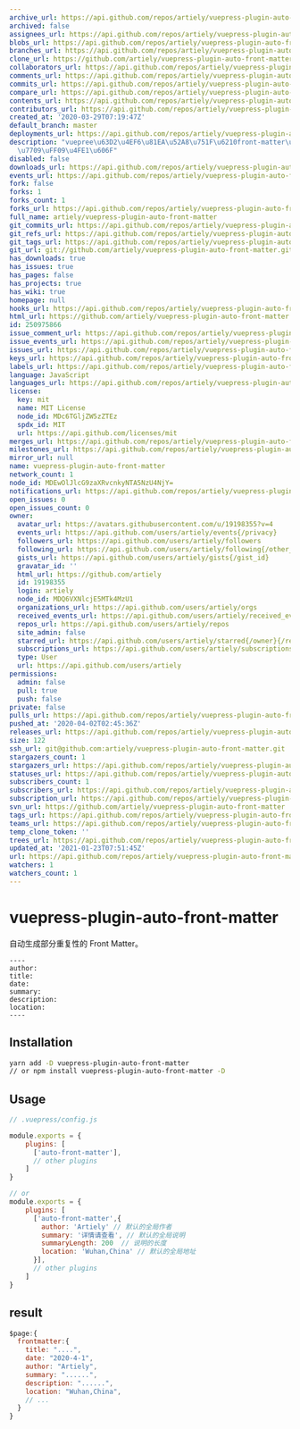 ```yaml
---
archive_url: https://api.github.com/repos/artiely/vuepress-plugin-auto-front-matter/{archive_format}{/ref}
archived: false
assignees_url: https://api.github.com/repos/artiely/vuepress-plugin-auto-front-matter/assignees{/user}
blobs_url: https://api.github.com/repos/artiely/vuepress-plugin-auto-front-matter/git/blobs{/sha}
branches_url: https://api.github.com/repos/artiely/vuepress-plugin-auto-front-matter/branches{/branch}
clone_url: https://github.com/artiely/vuepress-plugin-auto-front-matter.git
collaborators_url: https://api.github.com/repos/artiely/vuepress-plugin-auto-front-matter/collaborators{/collaborator}
comments_url: https://api.github.com/repos/artiely/vuepress-plugin-auto-front-matter/comments{/number}
commits_url: https://api.github.com/repos/artiely/vuepress-plugin-auto-front-matter/commits{/sha}
compare_url: https://api.github.com/repos/artiely/vuepress-plugin-auto-front-matter/compare/{base}...{head}
contents_url: https://api.github.com/repos/artiely/vuepress-plugin-auto-front-matter/contents/{+path}
contributors_url: https://api.github.com/repos/artiely/vuepress-plugin-auto-front-matter/contributors
created_at: '2020-03-29T07:19:47Z'
default_branch: master
deployments_url: https://api.github.com/repos/artiely/vuepress-plugin-auto-front-matter/deployments
description: "vuepree\u63D2\u4EF6\u81EA\u52A8\u751F\u6210front-matter\uFF08yaml\u9875\
  \u7709\uFF09\u4FE1\u606F"
disabled: false
downloads_url: https://api.github.com/repos/artiely/vuepress-plugin-auto-front-matter/downloads
events_url: https://api.github.com/repos/artiely/vuepress-plugin-auto-front-matter/events
fork: false
forks: 1
forks_count: 1
forks_url: https://api.github.com/repos/artiely/vuepress-plugin-auto-front-matter/forks
full_name: artiely/vuepress-plugin-auto-front-matter
git_commits_url: https://api.github.com/repos/artiely/vuepress-plugin-auto-front-matter/git/commits{/sha}
git_refs_url: https://api.github.com/repos/artiely/vuepress-plugin-auto-front-matter/git/refs{/sha}
git_tags_url: https://api.github.com/repos/artiely/vuepress-plugin-auto-front-matter/git/tags{/sha}
git_url: git://github.com/artiely/vuepress-plugin-auto-front-matter.git
has_downloads: true
has_issues: true
has_pages: false
has_projects: true
has_wiki: true
homepage: null
hooks_url: https://api.github.com/repos/artiely/vuepress-plugin-auto-front-matter/hooks
html_url: https://github.com/artiely/vuepress-plugin-auto-front-matter
id: 250975866
issue_comment_url: https://api.github.com/repos/artiely/vuepress-plugin-auto-front-matter/issues/comments{/number}
issue_events_url: https://api.github.com/repos/artiely/vuepress-plugin-auto-front-matter/issues/events{/number}
issues_url: https://api.github.com/repos/artiely/vuepress-plugin-auto-front-matter/issues{/number}
keys_url: https://api.github.com/repos/artiely/vuepress-plugin-auto-front-matter/keys{/key_id}
labels_url: https://api.github.com/repos/artiely/vuepress-plugin-auto-front-matter/labels{/name}
language: JavaScript
languages_url: https://api.github.com/repos/artiely/vuepress-plugin-auto-front-matter/languages
license:
  key: mit
  name: MIT License
  node_id: MDc6TGljZW5zZTEz
  spdx_id: MIT
  url: https://api.github.com/licenses/mit
merges_url: https://api.github.com/repos/artiely/vuepress-plugin-auto-front-matter/merges
milestones_url: https://api.github.com/repos/artiely/vuepress-plugin-auto-front-matter/milestones{/number}
mirror_url: null
name: vuepress-plugin-auto-front-matter
network_count: 1
node_id: MDEwOlJlcG9zaXRvcnkyNTA5NzU4NjY=
notifications_url: https://api.github.com/repos/artiely/vuepress-plugin-auto-front-matter/notifications{?since,all,participating}
open_issues: 0
open_issues_count: 0
owner:
  avatar_url: https://avatars.githubusercontent.com/u/19198355?v=4
  events_url: https://api.github.com/users/artiely/events{/privacy}
  followers_url: https://api.github.com/users/artiely/followers
  following_url: https://api.github.com/users/artiely/following{/other_user}
  gists_url: https://api.github.com/users/artiely/gists{/gist_id}
  gravatar_id: ''
  html_url: https://github.com/artiely
  id: 19198355
  login: artiely
  node_id: MDQ6VXNlcjE5MTk4MzU1
  organizations_url: https://api.github.com/users/artiely/orgs
  received_events_url: https://api.github.com/users/artiely/received_events
  repos_url: https://api.github.com/users/artiely/repos
  site_admin: false
  starred_url: https://api.github.com/users/artiely/starred{/owner}{/repo}
  subscriptions_url: https://api.github.com/users/artiely/subscriptions
  type: User
  url: https://api.github.com/users/artiely
permissions:
  admin: false
  pull: true
  push: false
private: false
pulls_url: https://api.github.com/repos/artiely/vuepress-plugin-auto-front-matter/pulls{/number}
pushed_at: '2020-04-02T02:45:36Z'
releases_url: https://api.github.com/repos/artiely/vuepress-plugin-auto-front-matter/releases{/id}
size: 122
ssh_url: git@github.com:artiely/vuepress-plugin-auto-front-matter.git
stargazers_count: 1
stargazers_url: https://api.github.com/repos/artiely/vuepress-plugin-auto-front-matter/stargazers
statuses_url: https://api.github.com/repos/artiely/vuepress-plugin-auto-front-matter/statuses/{sha}
subscribers_count: 1
subscribers_url: https://api.github.com/repos/artiely/vuepress-plugin-auto-front-matter/subscribers
subscription_url: https://api.github.com/repos/artiely/vuepress-plugin-auto-front-matter/subscription
svn_url: https://github.com/artiely/vuepress-plugin-auto-front-matter
tags_url: https://api.github.com/repos/artiely/vuepress-plugin-auto-front-matter/tags
teams_url: https://api.github.com/repos/artiely/vuepress-plugin-auto-front-matter/teams
temp_clone_token: ''
trees_url: https://api.github.com/repos/artiely/vuepress-plugin-auto-front-matter/git/trees{/sha}
updated_at: '2021-01-23T07:51:45Z'
url: https://api.github.com/repos/artiely/vuepress-plugin-auto-front-matter
watchers: 1
watchers_count: 1
---
```


# vuepress-plugin-auto-front-matter

自动生成部分重复性的 Front Matter。

```
----
author:
title:
date:
summary:
description:
location:
----
```

## Installation

```bash
yarn add -D vuepress-plugin-auto-front-matter
// or npm install vuepress-plugin-auto-front-matter -D

```

## Usage

```js
// .vuepress/config.js

module.exports = {
    plugins: [
      ['auto-front-matter'],
      // other plugins
    ]
}

// or
module.exports = {
    plugins: [
      ['auto-front-matter',{
        author: 'Artiely' // 默认的全局作者
        summary: '详情请查看', // 默认的全局说明
        summaryLength: 200  // 说明的长度
        location: 'Wuhan,China' // 默认的全局地址
      }],
      // other plugins
    ]
}
```
## result

```js
$page:{
  frontmatter:{
    title: "....",
    date: "2020-4-1",
    author: "Artiely",
    summary: "......",
    description: "......",
    location: "Wuhan,China",
    // ...
  }
}

```
